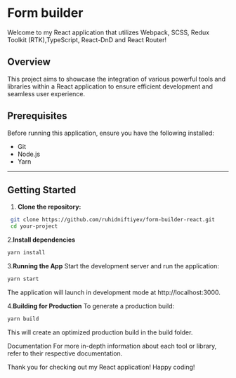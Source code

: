 # Form builder

Welcome to my React application that utilizes Webpack, SCSS, Redux Toolkit (RTK),TypeScript, React-DnD and React Router!

## Overview

This project aims to showcase the integration of various powerful tools and libraries within a React application to ensure efficient development and seamless user experience.

## Prerequisites

Before running this application, ensure you have the following installed:

- Git
- Node.js
- Yarn

---

## Getting Started

1. **Clone the repository:**

```bash
 git clone https://github.com/ruhidniftiyev/form-builder-react.git
 cd your-project
```

2.**Install dependencies**

```bash
yarn install
```

3.**Running the App**
Start the development server and run the application:

```bash
yarn start
```

The application will launch in development mode at http://localhost:3000.

4.**Building for Production**
To generate a production build:

```bash
yarn build
```

This will create an optimized production build in the build folder.

Documentation
For more in-depth information about each tool or library, refer to their respective documentation.

Thank you for checking out my React application! Happy coding!
